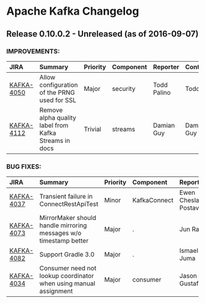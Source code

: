 
<!---
# Licensed to the Apache Software Foundation (ASF) under one
# or more contributor license agreements.  See the NOTICE file
# distributed with this work for additional information
# regarding copyright ownership.  The ASF licenses this file
# to you under the Apache License, Version 2.0 (the
# "License"); you may not use this file except in compliance
# with the License.  You may obtain a copy of the License at
#
#     http://www.apache.org/licenses/LICENSE-2.0
#
# Unless required by applicable law or agreed to in writing, software
# distributed under the License is distributed on an "AS IS" BASIS,
# WITHOUT WARRANTIES OR CONDITIONS OF ANY KIND, either express or implied.
# See the License for the specific language governing permissions and
# limitations under the License.
-->
# Apache Kafka Changelog

## Release 0.10.0.2 - Unreleased (as of 2016-09-07)



### IMPROVEMENTS:

| JIRA | Summary | Priority | Component | Reporter | Contributor |
|:---- |:---- | :--- |:---- |:---- |:---- |
| [KAFKA-4050](https://issues.apache.org/jira/browse/KAFKA-4050) | Allow configuration of the PRNG used for SSL |  Major | security | Todd Palino | Todd Palino |
| [KAFKA-4112](https://issues.apache.org/jira/browse/KAFKA-4112) | Remove alpha quality label from Kafka Streams in docs |  Trivial | streams | Damian Guy | Damian Guy |


### BUG FIXES:

| JIRA | Summary | Priority | Component | Reporter | Contributor |
|:---- |:---- | :--- |:---- |:---- |:---- |
| [KAFKA-4037](https://issues.apache.org/jira/browse/KAFKA-4037) | Transient failure in ConnectRestApiTest |  Minor | KafkaConnect | Ewen Cheslack-Postava | Ewen Cheslack-Postava |
| [KAFKA-4073](https://issues.apache.org/jira/browse/KAFKA-4073) | MirrorMaker should handle mirroring messages w/o timestamp better |  Major | . | Jun Rao | Ismael Juma |
| [KAFKA-4082](https://issues.apache.org/jira/browse/KAFKA-4082) | Support Gradle 3.0 |  Major | . | Ismael Juma | Ismael Juma |
| [KAFKA-4034](https://issues.apache.org/jira/browse/KAFKA-4034) | Consumer need not lookup coordinator when using manual assignment |  Major | consumer | Jason Gustafson | Jason Gustafson |


